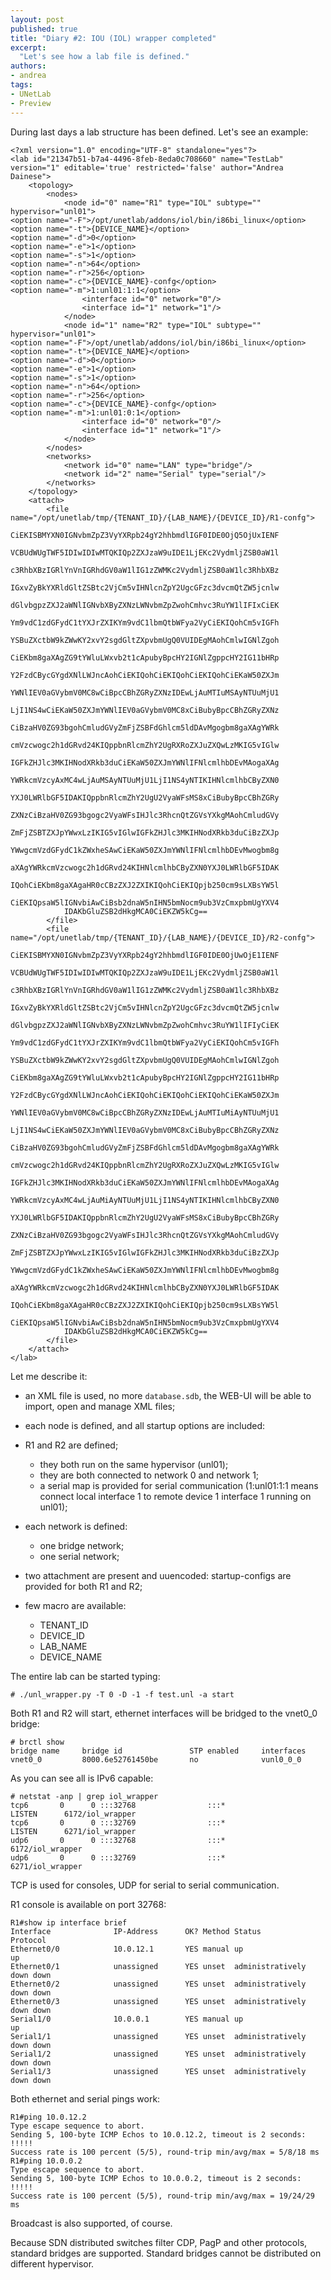 ```yaml
---
layout: post
published: true
title: "Diary #2: IOU (IOL) wrapper completed"
excerpt:
  "Let's see how a lab file is defined."
authors:
- andrea
tags:
- UNetLab
- Preview
---
```

During last days a lab structure has been defined. Let's see an example:

~~~
<?xml version="1.0" encoding="UTF-8" standalone="yes"?>
<lab id="21347b51-b7a4-4496-8feb-8eda0c708660" name="TestLab" version="1" editable='true' restricted='false' author="Andrea Dainese">
    <topology>
        <nodes>
            <node id="0" name="R1" type="IOL" subtype="" hypervisor="unl01">
<option name="-F">/opt/unetlab/addons/iol/bin/i86bi_linux</option>
<option name="-t">{DEVICE_NAME}</option>
<option name="-d">0</option>
<option name="-e">1</option>
<option name="-s">1</option>
<option name="-n">64</option>
<option name="-r">256</option>
<option name="-c">{DEVICE_NAME}-confg</option>
<option name="-m">1:unl01:1:1</option>
                <interface id="0" network="0"/>
                <interface id="1" network="1"/>
            </node>
            <node id="1" name="R2" type="IOL" subtype="" hypervisor="unl01">
<option name="-F">/opt/unetlab/addons/iol/bin/i86bi_linux</option>
<option name="-t">{DEVICE_NAME}</option>
<option name="-d">0</option>
<option name="-e">1</option>
<option name="-s">1</option>
<option name="-n">64</option>
<option name="-r">256</option>
<option name="-c">{DEVICE_NAME}-confg</option>
<option name="-m">1:unl01:0:1</option>
                <interface id="0" network="0"/>
                <interface id="1" network="1"/>
            </node>
        </nodes>
        <networks>
            <network id="0" name="LAN" type="bridge"/>
            <network id="2" name="Serial" type="serial"/>
        </networks>
    </topology>
    <attach>
        <file name="/opt/unetlab/tmp/{TENANT_ID}/{LAB_NAME}/{DEVICE_ID}/R1-confg">
            CiEKISBMYXN0IGNvbmZpZ3VyYXRpb24gY2hhbmdlIGF0IDE0OjQ5OjUxIENF
            VCBUdWUgTWF5IDIwIDIwMTQKIQp2ZXJzaW9uIDE1LjEKc2VydmljZSB0aW1l
            c3RhbXBzIGRlYnVnIGRhdGV0aW1lIG1zZWMKc2VydmljZSB0aW1lc3RhbXBz
            IGxvZyBkYXRldGltZSBtc2VjCm5vIHNlcnZpY2UgcGFzc3dvcmQtZW5jcnlw
            dGlvbgpzZXJ2aWNlIGNvbXByZXNzLWNvbmZpZwohCmhvc3RuYW1lIFIxCiEK
            Ym9vdC1zdGFydC1tYXJrZXIKYm9vdC1lbmQtbWFya2VyCiEKIQohCm5vIGFh
            YSBuZXctbW9kZWwKY2xvY2sgdGltZXpvbmUgQ0VUIDEgMAohCmlwIGNlZgoh
            CiEKbm8gaXAgZG9tYWluLWxvb2t1cApubyBpcHY2IGNlZgppcHY2IG11bHRp
            Y2FzdCBycGYgdXNlLWJncAohCiEKIQohCiEKIQohCiEKIQohCiEKaW50ZXJm
            YWNlIEV0aGVybmV0MC8wCiBpcCBhZGRyZXNzIDEwLjAuMTIuMSAyNTUuMjU1
            LjI1NS4wCiEKaW50ZXJmYWNlIEV0aGVybmV0MC8xCiBubyBpcCBhZGRyZXNz
            CiBzaHV0ZG93bgohCmludGVyZmFjZSBFdGhlcm5ldDAvMgogbm8gaXAgYWRk
            cmVzcwogc2h1dGRvd24KIQppbnRlcmZhY2UgRXRoZXJuZXQwLzMKIG5vIGlw
            IGFkZHJlc3MKIHNodXRkb3duCiEKaW50ZXJmYWNlIFNlcmlhbDEvMAogaXAg
            YWRkcmVzcyAxMC4wLjAuMSAyNTUuMjU1LjI1NS4yNTIKIHNlcmlhbCByZXN0
            YXJ0LWRlbGF5IDAKIQppbnRlcmZhY2UgU2VyaWFsMS8xCiBubyBpcCBhZGRy
            ZXNzCiBzaHV0ZG93bgogc2VyaWFsIHJlc3RhcnQtZGVsYXkgMAohCmludGVy
            ZmFjZSBTZXJpYWwxLzIKIG5vIGlwIGFkZHJlc3MKIHNodXRkb3duCiBzZXJp
            YWwgcmVzdGFydC1kZWxheSAwCiEKaW50ZXJmYWNlIFNlcmlhbDEvMwogbm8g
            aXAgYWRkcmVzcwogc2h1dGRvd24KIHNlcmlhbCByZXN0YXJ0LWRlbGF5IDAK
            IQohCiEKbm8gaXAgaHR0cCBzZXJ2ZXIKIQohCiEKIQpjb250cm9sLXBsYW5l
            CiEKIQpsaW5lIGNvbiAwCiBsb2dnaW5nIHN5bmNocm9ub3VzCmxpbmUgYXV4
            IDAKbGluZSB2dHkgMCA0CiEKZW5kCg==
        </file>
        <file name="/opt/unetlab/tmp/{TENANT_ID}/{LAB_NAME}/{DEVICE_ID}/R2-confg">
            CiEKISBMYXN0IGNvbmZpZ3VyYXRpb24gY2hhbmdlIGF0IDE0OjUwOjE1IENF
            VCBUdWUgTWF5IDIwIDIwMTQKIQp2ZXJzaW9uIDE1LjEKc2VydmljZSB0aW1l
            c3RhbXBzIGRlYnVnIGRhdGV0aW1lIG1zZWMKc2VydmljZSB0aW1lc3RhbXBz
            IGxvZyBkYXRldGltZSBtc2VjCm5vIHNlcnZpY2UgcGFzc3dvcmQtZW5jcnlw
            dGlvbgpzZXJ2aWNlIGNvbXByZXNzLWNvbmZpZwohCmhvc3RuYW1lIFIyCiEK
            Ym9vdC1zdGFydC1tYXJrZXIKYm9vdC1lbmQtbWFya2VyCiEKIQohCm5vIGFh
            YSBuZXctbW9kZWwKY2xvY2sgdGltZXpvbmUgQ0VUIDEgMAohCmlwIGNlZgoh
            CiEKbm8gaXAgZG9tYWluLWxvb2t1cApubyBpcHY2IGNlZgppcHY2IG11bHRp
            Y2FzdCBycGYgdXNlLWJncAohCiEKIQohCiEKIQohCiEKIQohCiEKaW50ZXJm
            YWNlIEV0aGVybmV0MC8wCiBpcCBhZGRyZXNzIDEwLjAuMTIuMiAyNTUuMjU1
            LjI1NS4wCiEKaW50ZXJmYWNlIEV0aGVybmV0MC8xCiBubyBpcCBhZGRyZXNz
            CiBzaHV0ZG93bgohCmludGVyZmFjZSBFdGhlcm5ldDAvMgogbm8gaXAgYWRk
            cmVzcwogc2h1dGRvd24KIQppbnRlcmZhY2UgRXRoZXJuZXQwLzMKIG5vIGlw
            IGFkZHJlc3MKIHNodXRkb3duCiEKaW50ZXJmYWNlIFNlcmlhbDEvMAogaXAg
            YWRkcmVzcyAxMC4wLjAuMiAyNTUuMjU1LjI1NS4yNTIKIHNlcmlhbCByZXN0
            YXJ0LWRlbGF5IDAKIQppbnRlcmZhY2UgU2VyaWFsMS8xCiBubyBpcCBhZGRy
            ZXNzCiBzaHV0ZG93bgogc2VyaWFsIHJlc3RhcnQtZGVsYXkgMAohCmludGVy
            ZmFjZSBTZXJpYWwxLzIKIG5vIGlwIGFkZHJlc3MKIHNodXRkb3duCiBzZXJp
            YWwgcmVzdGFydC1kZWxheSAwCiEKaW50ZXJmYWNlIFNlcmlhbDEvMwogbm8g
            aXAgYWRkcmVzcwogc2h1dGRvd24KIHNlcmlhbCByZXN0YXJ0LWRlbGF5IDAK
            IQohCiEKbm8gaXAgaHR0cCBzZXJ2ZXIKIQohCiEKIQpjb250cm9sLXBsYW5l
            CiEKIQpsaW5lIGNvbiAwCiBsb2dnaW5nIHN5bmNocm9ub3VzCmxpbmUgYXV4
            IDAKbGluZSB2dHkgMCA0CiEKZW5kCg==
        </file>
    </attach>
</lab>
~~~

Let me describe it:

* an XML file is used, no more `database.sdb`, the WEB-UI will be able to import, open and manage XML files;
* each node is defined, and all startup options are included:

* R1 and R2 are defined;
    * they both run on the same hypervisor (unl01);
    * they are both connected to network 0 and network 1;
    * a serial map is provided for serial communication (1:unl01:1:1 means connect local interface 1 to remote device 1 interface 1 running on unl01);
* each network is defined:
    * one bridge network;
    * one serial network;
* two attachment are present and uuencoded: startup-configs are provided for both R1 and R2;
* few macro are available:
    * TENANT_ID
    * DEVICE_ID
    * LAB_NAME
    * DEVICE_NAME

The entire lab can be started typing:

~~~
# ./unl_wrapper.py -T 0 -D -1 -f test.unl -a start
~~~

Both R1 and R2 will start, ethernet interfaces will be bridged to the vnet0_0 bridge:

~~~
# brctl show
bridge name     bridge id               STP enabled     interfaces
vnet0_0         8000.6e52761450be       no              vunl0_0_0
~~~

As you can see all is IPv6 capable:

~~~
# netstat -anp | grep iol_wrapper
tcp6       0      0 :::32768                :::*                    LISTEN      6172/iol_wrapper
tcp6       0      0 :::32769                :::*                    LISTEN      6271/iol_wrapper
udp6       0      0 :::32768                :::*                                6172/iol_wrapper
udp6       0      0 :::32769                :::*                                6271/iol_wrapper
~~~

TCP is used for consoles, UDP for serial to serial communication.

R1 console is available on port 32768:

~~~
R1#show ip interface brief
Interface              IP-Address      OK? Method Status                Protocol
Ethernet0/0            10.0.12.1       YES manual up                    up
Ethernet0/1            unassigned      YES unset  administratively down down
Ethernet0/2            unassigned      YES unset  administratively down down
Ethernet0/3            unassigned      YES unset  administratively down down
Serial1/0              10.0.0.1        YES manual up                    up
Serial1/1              unassigned      YES unset  administratively down down
Serial1/2              unassigned      YES unset  administratively down down
Serial1/3              unassigned      YES unset  administratively down down
~~~

Both ethernet and serial pings work:

~~~
R1#ping 10.0.12.2
Type escape sequence to abort.
Sending 5, 100-byte ICMP Echos to 10.0.12.2, timeout is 2 seconds:
!!!!!
Success rate is 100 percent (5/5), round-trip min/avg/max = 5/8/18 ms
R1#ping 10.0.0.2
Type escape sequence to abort.
Sending 5, 100-byte ICMP Echos to 10.0.0.2, timeout is 2 seconds:
!!!!!
Success rate is 100 percent (5/5), round-trip min/avg/max = 19/24/29 ms
~~~
Broadcast is also supported, of course.

Because SDN distributed switches filter CDP, PagP and other protocols, standard bridges are supported. Standard bridges cannot be distributed on different hypervisor.
